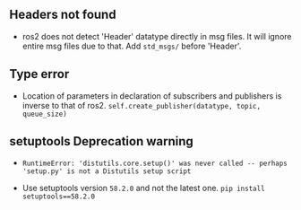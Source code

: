 ## Headers not found
* ros2 does not detect 'Header' datatype directly in msg files. It will ignore entire msg files due to that. Add `std_msgs/` before 'Header'.

## Type error
* Location of parameters in declaration of subscribers and publishers is inverse to that of ros2. `self.create_publisher(datatype, topic, queue_size)`

## setuptools Deprecation warning
* `RuntimeError: 'distutils.core.setup()' was never called -- perhaps 'setup.py' is not a Distutils setup script`

* Use setuptools version `58.2.0` and not the latest one. `pip install setuptools==58.2.0`

